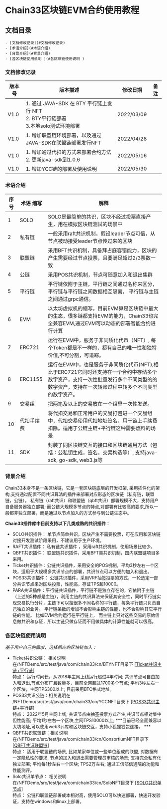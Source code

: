 # Chain33区块链EVM合约使用教程

## 文档目录
	- [文档修改记录](#文档修改记录)
	- [术语介绍](#术语介绍)
	- [背景介绍](#背景介绍)
	- [各区块链使用说明 ](#各区块链使用说明 )
	

### 文档修改记录
| 版本号 | 版本描述                              | 修改日期   | 备注 |
| ------ | ------------------------------------- | ---------- | ---- |
| V1.0   | 1. 通过 JAVA-SDK 在 BTY 平行链上发行 NFT<br>2. BTY平行链部署<br>3.本地solo测试环境部署 | 2022/03/09 |
| V1.0   | 1. 增加联盟链环境部署，以及通过JAVA-SDK在联盟链部署发行NFT | 2022/04/28 |
| V1.0   | 1. 增加通过代扣的方式来部署合约方法<br>2. 更新java-sdk到1.0.6 | 2022/05/16 |
| V1.0   | 1. 增加YCC链的部署及使用说明 | 2022/05/30 |

### 术语介绍 
| 序号 | 术语 缩写                              | 解释   |
| ------- | -------------------------------------- | --------------------- |
| 1   | SOLO| SOLO是最简单的共识，区块不经过投票直接产生，用在模拟区块链测试的场景中|
| 2   | 私有链| 一般采用raft共识机制，假设leader节点可信，从节点被动接受leader节点传过来的区块|
| 3   | 联盟链| 采用BFT共识机制，具备拜占庭容错能力，区块的产生需要经过节点投票，且要满足超过2/3票数一致|
| 4   | 公链| 采用POS共识机制，节点可随意加入和退出集群|
| 5   | 平行链| 平行链依附于主链，平行链之间通过名称来区分，平行链与平行链之间数据相互隔离， 平行链与主链之间通过grpc通信。|
| 6   | EVM| 以太坊虚拟机的缩写，目前EVM算是区块链中最大的生态，很多链都支持EVM的能力，Chain33也完全兼容EVM,通过EVM可以动态的部署智能合约进行计算|
| 7   | ERC721| 运行在EVM中，服务于非同质化代币（NFT）, 每个Token都是不一样的，都有自己的唯一性和独特价值,不可分割，可追踪。|
| 8   | ERC1155| 运行在EVM中，也是服务于非同质化代币(NFT),相比于ERC721它同时还支持在一个合约中存储多个数字资产，支持一次性批量发行多个不同类型的的数字资产，支持在一次转账过程中转多个不同类型的数字资产。|
| 9   | 交易组| 把两笔及以上的交易放在一个组里一次性发送。|
| 10   | 代扣手续费| 将代扣交易和正常用户的交易打包进一个交易组中，代扣交易使用代扣地址签名，用于链上手续费扣除。适用于公链主链+平行链这种需要燃料的场景|
| 11   | SDK| 封装了同区块链交互的接口和区块链通用方法（包括：公私钥生成，签名，交易构造等）, 支持java-sdk, go-sdk, web3.js等 |

### 背景介绍
Chain33本身不是一条区块链，它是一套区块链底层的开发框架, 采用插件化的架构,支持通过配置不同共识算法的插件来部署对应形态的区块链（私有链，联盟链，公链）。   私有链（raft共识）和联盟链（qbft共识）部署规模不大，支持用户自备服务器独立部署; 而公链大规模多节点的特点,对部署有比较高的要求,所以一般都非独立部署，而是通过以节点加入的方式参与到公链生态中。  

**Chain33插件库中目前支持以下几类成熟的共识插件：**   
- SOLO共识插件： 单节点简单共识，区块产生不需要投票，可在应用和区块链对接开发测试阶段采用，不建议用于生产环境。   
- RAFT共识插件： 私有链共识插件 ，采用raft共识机制，使用场景比较少。     
- QBFT共识插件： 联盟链共识插件，采用BFT类共识机制，国内联盟链项目多采用。     
- Ticket共识插件：公链共识插件，采用安全的POS机制，平均3秒左右一个区块，适用于大规模多共识节点的部署，共识节点可以方便的加入和退出。   
- POS33共识插件： 公链共识插件，采用VRF抽签投票的方式，一轮选定一部分共识节点来对区块投票，性能高，存证TPS超10000。   
- PARA共识插件：平行链共识插件，平行链不是独立存在的，它依附于主链（上述的5种都是主链），利用主链的共识算法来保证其安全性，同时平行链实现交易执行分片，主链下可以挂很多不同名称的平行链，每条平行链只负责自己独立的业务。 平行链条数的增加不会影响主链的性能，也不会影响其它平行链的性能。 比如EVM合约运行在平行链上， 而主链上只对这些交易的原始信息做共识和存证，所以主链只做存证而不用做具体的计算性能就可以很高。   
	
### 各区块链使用说明  
*基于用户自己的需求，选择相应的区块链加入：*
- Ticket共识公链： 相关说明在/NFTDemo/src/test/java/com/chain33/cn/BTYNFT目录下  [[Ticket共识主链+平行链]](https://github.com/andyYuanFZM/NFTDemo/tree/main/src/test/java/com/chain33/cn/BTYNFT/readme.md)  
特点： 运行时间长，从2018年主网上线运行超过4年时间; 共识节点可自由加入和退出,节点分布广且数量多，目前全网超过1700多个节点; 平均3秒左右一个区块，主网TPS300以上;  目前采用BTC格式地址。  
- POS33共识公链：相关说明在 /NFTDemo/src/test/java/com/chain33/cn/YCCNFT目录下 [[POS33共识主链+平行链]](https://github.com/andyYuanFZM/NFTDemo/tree/main/src/test/java/com/chain33/cn/YCCNFT/readme.md)  
特点： 2022年5月主网上线; 共识节点由抽签投票方式产生,共识节点相对集中但性能高;  平均1秒左右一个区块,主网TPS10000以上;   ***目前已经全面兼容以太坊地址,可以使用web3.js库和区块链交互，支持小狐狸钱包连接。  ***
- QBFT共识联盟链：相关说明在/NFTDemo/src/test/java/com/chain33/cn/ConsortiumNFT目录下 [[QBFT共识联盟链]](https://github.com/andyYuanFZM/NFTDemo/tree/main/src/test/java/com/chain33/cn/ConsortiumNFT/readme.md)  
特点： 适用于联盟链的场景, 比如某家单位或一些单位组成的联盟, 对数据有一定隐私性的要求, 节点的加入和退出需要管理员审核的场景;  支持完全私有化独立部署; 平均每1秒左右一个区块; TPS2万左右; 通过工信部信通院的功能和性能测评。  
- Solo共识单节点： 相关说明在/NFTDemo/src/test/java/com/chain33/cn/SoloNFT目录下  [[SOLO共识单节点]](https://github.com/andyYuanFZM/NFTDemo/tree/main/src/test/java/com/chain33/cn/SoloNFT/readme.md)     
特点： 公链和联盟链部署成本相对高，使用SOLO可以快速部署，快速开发验证，支持在windows和linux上部署。  

